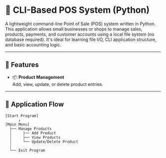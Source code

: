 
# 🧾 CLI-Based POS System (Python)

A lightweight command-line Point of Sale (POS) system written in Python. This application allows small businesses or shops to manage sales, products, payments, and customer accounts using a local file system (no database required). It's ideal for learning file I/O, CLI application structure, and basic accounting logic.

---

## 📌 Features

- 📦 **Product Management**  
  Add, view, update, or delete product entries.


---

## 🔁 Application Flow

```text
[Start Program]
      ↓
[Main Menu]
  ├── Manage Products
  │     ├── Add Product
  │     ├── View Products
  │     └── Update/Delete Product
  │
  └── Exit Program


